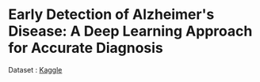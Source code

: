 # Early Detection of Alzheimer's Disease: A Deep Learning Approach for Accurate Diagnosis

Dataset : [Kaggle](https://www.kaggle.com/datasets/sachinkumar413/alzheimer-mri-dataset)
